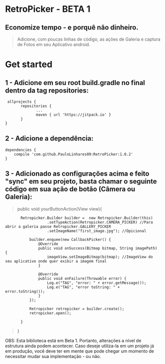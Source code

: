 # RetroPicker - BETA 1

## Economize tempo - e porquê não dinheiro. 
> Adicione, com poucas linhas de código, as ações de Galeria e captura de Fotos em seu Aplicativo android.

# Get started

## 1 - Adicione em seu root build.gradle no final dentro da tag repositories:

```
 allprojects {
       repositories {
              ...
              maven { url 'https://jitpack.io' }
       }
}
```

## 2 - Adicione a dependência:

```
dependencies {
    compile 'com.github.PauloLinhares09:RetroPicker:1.0.2' 
}
```


## 3 - Adicionado as configurações acima e feito "sync" em seu projeto, basta chamar o seguinte código em sua ação de botão (Câmera ou Galeria):

> public void yourButtonAction(View view){
```
       Retropicker.Builder builder =  new Retropicker.Builder(this)
                   .setTypeAction(Retropicker.CAMERA_PICKER) //Para abrir a galeria passe Retropicker.GALLERY_PICKER
                   .setImageName("first_image.jpg"); //Opicional

           builder.enquee(new CallbackPicker() {
               @Override
               public void onSuccess(Bitmap bitmap, String imagePath) {
                   imageView.setImageBitmap(bitmap); //ImageView do seu aplicativo onde quer exibir a imagem final
               }

               @Override
               public void onFailure(Throwable error) {
                   Log.e("TAG", "error: " + error.getMessage());
                   Log.e("TAG", "error toString: " + error.toString());
               }
           });

           Retropicker retropicker = builder.create();
           retropicker.open();

       }
```
> }

OBS: Esta biblioteca está em Beta 1. Portanto, alterações a nível de estrutura ainda podem acontecer. Caso deseje utiliza-la em um projeto já em produção, você deve ter em mente que pode chegar um momento de necessitar mudar sua implementação - ou não.  
